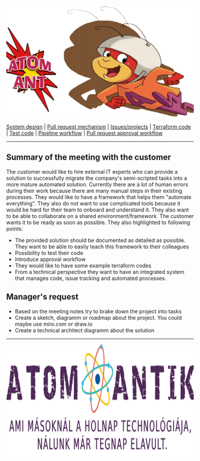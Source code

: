 <img src="https://github.com/MrN00b1101/AtomAntik/blob/main/documentation/atom_antik_header.png" alt="Team logo" style="height: 300px; width:100%;"/>
  
  [System design](https://github.com/MrN00b1101/AtomAntik/blob/main/documentation/system_design.md)
  | [Pull request mechanism](https://github.com/MrN00b1101/AtomAntik/blob/main/documentation/pull_request_mechanism.md)
  | [Issues/projects](https://github.com/MrN00b1101/AtomAntik/blob/main/documentation/issues_projects.md)
  | [Terraform code](https://github.com/MrN00b1101/AtomAntik/blob/main/documentation/terraform_code.md)
  | [Test code](https://github.com/MrN00b1101/AtomAntik/blob/main/documentation/test_code.md)
  | [Pipeline workflow](https://github.com/MrN00b1101/AtomAntik/blob/main/documentation/pipeline_workflow.md)
  | [Pull request approval workflow](https://github.com/MrN00b1101/AtomAntik/blob/main/documentation/pull_request_aproval_workflow.md)
***
## Summary of the meeting with the customer
The customer would like to hire external IT experts who can provide a solution to successfully migrate the company's semi-scripted tasks into a more mature automated solution.
Currently there are a lot of human errors during their work because there are many manual steps in their existing processes. They would like to have a framework that helps them "automate everything".
They also do not want to use complicated tools because it would be hard for their team to onboard and understand it. They also want to be able to collaborate on a shared environment/framework. 
The customer wants it to be ready as soon as possible. They also highlighted to following points:
- The provided solution should be documented as detailed as possible. They want to be able to easily teach this framework to their colleagues
- Possibility to test their code
- Introduce approval workflow
- They would like to have some example terraform codes
- From a technical perspective they want to have an integrated system that manages code, issue tracking and automated processes.

## Manager's request
- Based on the meeting notes try to brake down the project into tasks
- Create a sketch, diagramm or roadmap about the project. You could maybe use miro.com or draw.io
- Create a technical architect diagramm about the solution
***  
<img src="https://github.com/MrN00b1101/AtomAntik/blob/main/documentation/atom_antik_footer.png" alt="Team logo" style="height: 300px; width:100%;"/>
